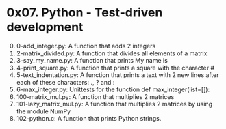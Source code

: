 # 0x07. Python - Test-driven development

0. 0-add_integer.py: A function that adds 2 integers
1. 2-matrix_divided.py: A function that divides all elements of a matrix
2. 3-say_my_name.py: A function that prints My name is <first name> <last name>
3. 4-print_square.py: A function that prints a square with the character #
4. 5-text_indentation.py: A function that prints a text with 2 new lines after each of these characters: ., ? and :
5. 6-max_integer.py: Unittests for the function def max_integer(list=[]):
6. 100-matrix_mul.py: A function that multiplies 2 matrices
7. 101-lazy_matrix_mul.py: A function that multiplies 2 matrices by using the module NumPy
8. 102-python.c: A function that prints Python strings.